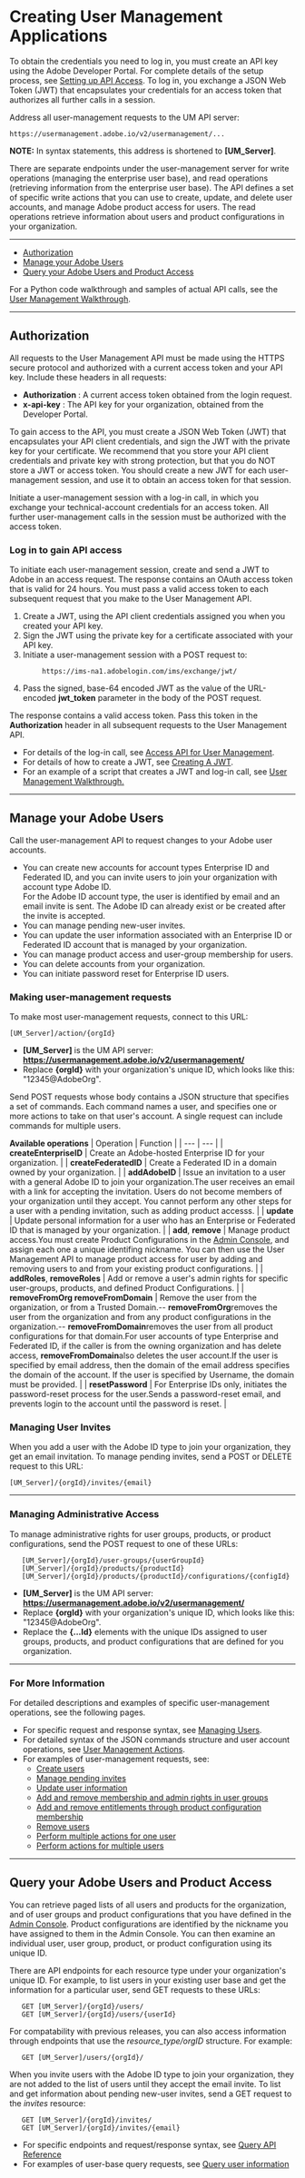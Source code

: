# Creating User Management Applications

To obtain the credentials you need to log in, you must create an API key using the Adobe Developer Portal. For complete details of the setup process, see [Setting up API Access](gettingstarted.md). To log in, you exchange a JSON Web Token (JWT) that encapsulates your credentials for an access token that authorizes all further calls in a session.

Address all user-management requests to the UM API server:

```
https://usermanagement.adobe.io/v2/usermanagement/...
```

**NOTE:** In syntax statements, this address is shortened to **[UM_Server]**.

There are separate endpoints under the user-management server for write operations (managing the enterprise user base), and read operations (retrieving information from the enterprise user base). The API defines a set of specific write actions that you can use to create, update, and delete user accounts, and manage Adobe product access for users. The read operations retrieve information about users and product configurations in your organization.

***

* [Authorization](#auth)
* [Manage your Adobe Users](#manage)
* [Query your Adobe Users and Product Access](#query)

For a Python code walkthrough and samples of actual API calls, see the [User Management Walkthrough](samples).

***

## Authorization

All requests to the User Management API must be made using the HTTPS secure protocol and authorized with a current access token and your API key. Include these headers in all requests:

* **Authorization** : A current access token obtained from the login request.
* **x-api-key** : The API key for your organization, obtained from the Developer Portal.

To gain access to the API, you must create a JSON Web Token (JWT) that encapsulates your API client credentials, and sign the JWT with the private key for your certificate. We recommend that you store your API client credentials and private key with strong protection, but that you do NOT store a JWT or access token. You should create a new JWT for each user-management session, and use it to obtain an access token for that session.

Initiate a user-management session with a log-in call, in which you exchange your technical-account credentials for an access token. All further user-management calls in the session must be authorized with the access token.

### Log in to gain API access

To initiate each user-management session, create and send a JWT to Adobe in an access request. The response contains an OAuth access token that is valid for 24 hours. You must pass a valid access token to each subsequent request that you make to the User Management API.

1. Create a JWT, using the API client credentials assigned you when you created your API key.
2. Sign the JWT using the private key for a certificate associated with your API key.
3. Initiate a user-management session with a POST request to:
```
        https://ims-na1.adobelogin.com/ims/exchange/jwt/
```
4. Pass the signed, base-64 encoded JWT as the value of the URL-encoded **jwt_token** parameter in the body of the POST request.

The response contains a valid access token. Pass this token in the **Authorization** header in all subsequent requests to the User Management API.

* For details of the log-in call, see [Access API for User Management](api/connectapiref.md).
* For details of how to create a JWT, see [Creating A JWT](createjwt.md).
* For an example of a script that creates a JWT and log-in call, see [User Management Walkthrough.](samples)

***

## Manage your Adobe Users

Call the user-management API to request changes to your Adobe user accounts.

* You can create new accounts for account types Enterprise ID and Federated ID, and you can invite users to join your organization with account type Adobe ID.<br>
For the Adobe ID account type, the user is identified by email and an email invite is sent. The Adobe ID can already exist or be created after the invite is accepted.
* You can manage pending new-user invites.
* You can update the user information associated with an Enterprise ID or Federated ID account that is managed by your organization.
* You can manage product access and user-group membership for users.
* You can delete accounts from your organization.
* You can initiate password reset for Enterprise ID users.

### Making user-management requests

To make most user-management requests, connect to this URL:

```
[UM_Server]/action/{orgId}
```

* **[UM_Server]** is the UM API server: **https://usermanagement.adobe.io/v2/usermanagement/**
* Replace **{orgId}** with your organization's unique ID, which looks like this: "12345@AdobeOrg".

Send POST requests whose body contains a JSON structure that specifies a set of commands. Each command names a user, and specifies one or more actions to take on that user's account. A single request can include commands for multiple users.

**Available operations**
| Operation | Function |
| --- | --- |
| **createEnterpriseID** | Create an Adobe-hosted Enterprise ID for your organization. |
| **createFederatedID** | Create a Federated ID in a domain owned by your organization. |
| **addAdobeID** | Issue an invitation to a user with a general Adobe ID to join your organization.The user receives an email with a link for accepting the invitation. Users do not become members of your organization until they accept. You cannot perform any other steps for a user with a pending invitation, such as adding product accesss. |
| **update** | Update personal information for a user who has an Enterprise or Federated ID that is managed by your organization. |
| **add**, **remove** | Manage product access.You must create Product Configurations in the [Admin Console](https://adminconsole.adobe.com/enterprise/), and assign each one a unique identifing nickname. You can then use the User Management API to manage product access for user by adding and removing users to and from your existing product configurations. |
| **addRoles**, **removeRoles** | Add or remove a user's admin rights for specific user-groups, products, and defined Product Configurations. |
| **removeFromOrg removeFromDomain** | Remove the user from the organization, or from a Trusted Domain.-- **removeFromOrg**removes the user from the organization and from any product configurations in the organization.-- **removeFromDomain**removes the user from all product configurations for that domain.For user accounts of type Enterprise and Federated ID, if the caller is from the owning organization and has delete access, **removeFromDomain**also deletes the user account.If the user is specified by email address, then the domain of the email address specifies the domain of the account. If the user is specified by Username, the domain must be provided. |
| **resetPassword** | For Enterprise IDs only, initiates the password-reset process for the user.Sends a password-reset email, and prevents login to the account until the password is reset. |

### Managing User Invites

When you add a user with the Adobe ID type to join your organization, they get an email invitation. To manage pending invites, send a POST or DELETE request to this URL:

```
[UM_Server]/{orgId}/invites/{email}
```

***

### Managing Administrative Access

To manage administrative rights for user groups, products, or product configurations, send the POST request to one of these URLs:

```
   [UM_Server]/{orgId}/user-groups/{userGroupId}
   [UM_Server]/{orgId}/products/{productId}
   [UM_Server]/{orgId}/products/{productId}/configurations/{configId}
```

* **[UM_Server]** is the UM API server: **https://usermanagement.adobe.io/v2/usermanagement/**
* Replace **{orgId}** with your organization's unique ID, which looks like this: "12345@AdobeOrg".
* Replace the **{...Id}** elements with the unique IDs assigned to user groups, products, and product configurations that are defined for you organization.

***

### For More Information

For detailed descriptions and examples of specific user-management operations, see the following pages.

* For specific request and response syntax, see [Managing Users](api/manageref.md).
* For detailed syntax of the JSON commands structure and user account operations, see [User Management Actions](api/manageref/actionsref.md).
* For examples of user-management requests, see:
  - [Create users](samples/samplecreate.md)
  - [Manage pending invites](samples/sampleInvites.md)
  - [Update user information](samples/sampleupdate.md)
  - [Add and remove membership and admin rights in user groups](samples/samplegroups.md)<br>
  - [Add and remove entitlements through product configuration membership](samples/samplegroups.md)
  - [Remove users](samples/sampleremove.md)
  - [Perform multiple actions for one user](samples/samplemultiaction.md)
  - [Perform actions for multiple users](/samples/samplemultiuser.md)

***

## Query your Adobe Users and Product Access

You can retrieve paged lists of all users and products for the organization, and of user groups and product configurations that you have defined in the [Admin Console](https://adminconsole.adobe.com/enterprise/). Product configurations are identified by the nickname you have assigned to them in the Admin Console. You can then examine an individual user, user group, product, or product configuration using its unique ID.

There are API endpoints for each resource type under your organization's unique ID. For example, to list users in your existing user base and get the information for a particular user, send GET requests to these URLs:

```
   GET [UM_Server]/{orgId}/users/
   GET [UM_Server]/{orgId}/users/{userId}
```

For compatability with previous releases, you can also access information through endpoints that use the _resource_type/orgID_ structure. For example:

```
   GET [UM_Server]/users/{orgId}/
```

When you invite users with the Adobe ID type to join your organization, they are not added to the list of users until they accept the email invite. To list and get information about pending new-user invites, send a GET request to the _invites_ resource:

```
   GET [UM_Server]/{orgId}/invites/
   GET [UM_Server]/{orgId}/invites/{email}
```

* For specific endpoints and request/response syntax, see [Query API Reference](api/queryref.md)
* For examples of user-base query requests, see [Query user information](samples/samplequery.md)
